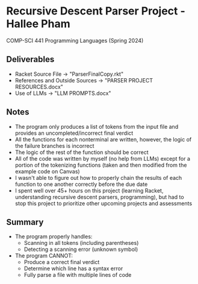 # Recursive Descent Parser Project - Hallee Pham
COMP-SCI 441 Programming Languages (Spring 2024)

## Deliverables
* Racket Source File -> "ParserFinalCopy.rkt"
* References and Outside Sources -> "PARSER PROJECT RESOURCES.docx"
* Use of LLMs -> "LLM PROMPTS.docx"

## Notes
- The program only produces a list of tokens from the input file and provides an uncompleted/incorrect final verdict
- All the functions for each nonterminal are written, however, the logic of the failure branches is incorrect
- The logic of the rest of the function should be correct
- All of the code was written by myself (no help from LLMs) except for a portion of the tokenizing functions (taken and then modified from the example code on Canvas)
- I wasn't able to figure out how to properly chain the results of each function to one another correctly before the due date
- I spent well over 45+ hours on this project (learning Racket, understanding recursive descent parsers, programming), but had to stop this project to prioritize other upcoming projects and assessments

## Summary
- The program properly handles:
  - Scanning in all tokens (including parentheses)
  - Detecting a scanning error (unknown symbol)
- The program CANNOT:
  - Produce a correct final verdict
  - Determine which line has a syntax error
  - Fully parse a file with multiple lines of code
